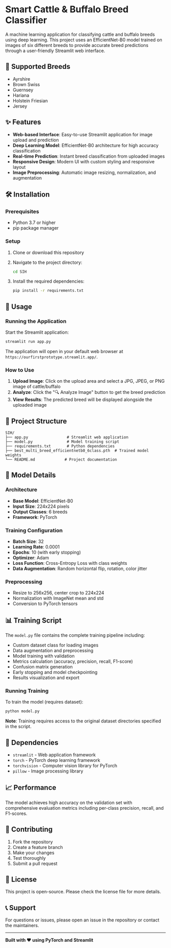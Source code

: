 # Smart Cattle & Buffalo Breed Classifier

A machine learning application for classifying cattle and buffalo breeds using deep learning. This project uses an EfficientNet-B0 model trained on images of six different breeds to provide accurate breed predictions through a user-friendly Streamlit web interface.

## 🐄 Supported Breeds

- Ayrshire
- Brown Swiss
- Guernsey
- Hariana
- Holstein Friesian
- Jersey

## ✨ Features

- **Web-based Interface**: Easy-to-use Streamlit application for image upload and prediction
- **Deep Learning Model**: EfficientNet-B0 architecture for high accuracy classification
- **Real-time Prediction**: Instant breed classification from uploaded images
- **Responsive Design**: Modern UI with custom styling and responsive layout
- **Image Preprocessing**: Automatic image resizing, normalization, and augmentation

## 🛠️ Installation

### Prerequisites

- Python 3.7 or higher
- pip package manager

### Setup

1. Clone or download this repository
2. Navigate to the project directory:
   ```bash
   cd SIH
   ```

3. Install the required dependencies:
   ```bash
   pip install -r requirements.txt
   ```

## 🚀 Usage

### Running the Application

Start the Streamlit application:
```bash
streamlit run app.py
```

The application will open in your default web browser at ```https://ourfirstprototype.streamlit.app/```.

### How to Use

1. **Upload Image**: Click on the upload area and select a JPG, JPEG, or PNG image of cattle/buffalo
2. **Analyze**: Click the "🔍 Analyze Image" button to get the breed prediction
3. **View Results**: The predicted breed will be displayed alongside the uploaded image

## 📁 Project Structure

```
SIH/
├── app.py                 # Streamlit web application
├── model.py               # Model training script
├── requirements.txt       # Python dependencies
├── best_multi_breed_efficientnetb0_6class.pth  # Trained model weights
└── README.md             # Project documentation
```

## 🧠 Model Details

### Architecture
- **Base Model**: EfficientNet-B0
- **Input Size**: 224x224 pixels
- **Output Classes**: 6 breeds
- **Framework**: PyTorch

### Training Configuration
- **Batch Size**: 32
- **Learning Rate**: 0.0001
- **Epochs**: 10 (with early stopping)
- **Optimizer**: Adam
- **Loss Function**: Cross-Entropy Loss with class weights
- **Data Augmentation**: Random horizontal flip, rotation, color jitter

### Preprocessing
- Resize to 256x256, center crop to 224x224
- Normalization with ImageNet mean and std
- Conversion to PyTorch tensors

## 📊 Training Script

The `model.py` file contains the complete training pipeline including:

- Custom dataset class for loading images
- Data augmentation and preprocessing
- Model training with validation
- Metrics calculation (accuracy, precision, recall, F1-score)
- Confusion matrix generation
- Early stopping and model checkpointing
- Results visualization and export

### Running Training

To train the model (requires dataset):
```bash
python model.py
```

**Note**: Training requires access to the original dataset directories specified in the script.

## 🔧 Dependencies

- `streamlit` - Web application framework
- `torch` - PyTorch deep learning framework
- `torchvision` - Computer vision library for PyTorch
- `pillow` - Image processing library

## 📈 Performance

The model achieves high accuracy on the validation set with comprehensive evaluation metrics including per-class precision, recall, and F1-scores.

## 🤝 Contributing

1. Fork the repository
2. Create a feature branch
3. Make your changes
4. Test thoroughly
5. Submit a pull request

## 📄 License

This project is open-source. Please check the license file for more details.

## 📞 Support

For questions or issues, please open an issue in the repository or contact the maintainers.

---

**Built with ❤️ using PyTorch and Streamlit**
